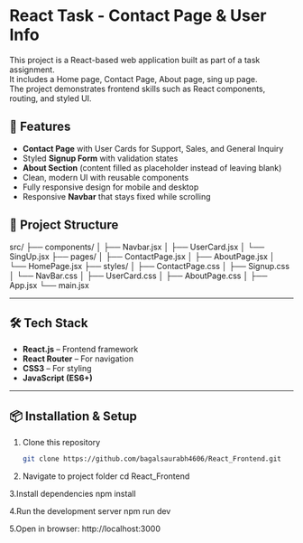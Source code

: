 # React Task - Contact Page & User Info

This project is a React-based web application built as part of a task assignment.  
It includes a Home page, Contact Page, About page, sing up page.  
The project demonstrates frontend skills such as React components, routing, and styled UI.


## 🚀 Features
- **Contact Page** with User Cards for Support, Sales, and General Inquiry
- Styled **Signup Form** with validation states
- **About Section** (content filled as placeholder instead of leaving blank)
- Clean, modern UI with reusable components
- Fully responsive design for mobile and desktop
- Responsive **Navbar** that stays fixed while scrolling

## 📂 Project Structure
src/
├── components/
│ ├── Navbar.jsx
│ ├── UserCard.jsx
│ └── SingUp.jsx
├── pages/
│ ├── ContactPage.jsx
│ ├── AboutPage.jsx
│ └── HomePage.jsx
├── styles/
│ ├── ContactPage.css
│ ├── Signup.css
│ └── NavBar.css
│ ├── UserCard.css
│ ├── AboutPage.css
│ 
├── App.jsx
└── main.jsx


---

## 🛠️ Tech Stack
- **React.js** – Frontend framework
- **React Router** – For navigation
- **CSS3** – For styling
- **JavaScript (ES6+)**

---

## 📦 Installation & Setup
1. Clone this repository
   ```bash
   git clone https://github.com/bagalsaurabh4606/React_Frontend.git
   
2. Navigate to project folder
    cd React_Frontend

3.Install dependencies
     npm install
     
4.Run the development server
     npm run dev

5.Open in browser:
  http://localhost:3000


